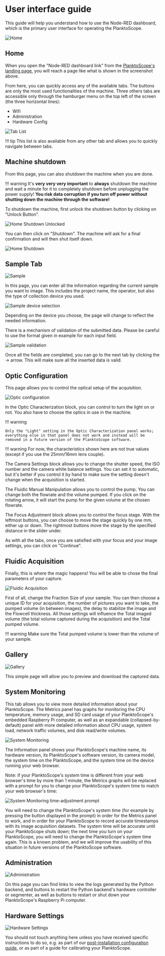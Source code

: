 # User interface guide

This guide will help you understand how to use the Node-RED dashboard, which is the primary user interface for operating the PlanktoScope.

![Home](../images/ui_guide/home.webp)

## Home

When you open the "Node-RED dashboard link" from the [PlanktoScope's landing page](index.md#access-your-planktoscopes-software), you will reach a page like what is shown in the screenshot above.

From here, you can quickly access any of the available tabs. The buttons are only the most used functionalities of the machine. Three others tabs are accessible only through the hamburger menu on the top left of the screen (the three horizontal lines):

- Wifi
- Administration
- Hardware Config

![Tab List](../images/ui_guide/tab_list.webp)

!!! tip
This list is also available from any other tab and allows you to quickly navigate between tabs.

## Machine shutdown

From this page, you can also shutdown the machine when you are done.

!!! warning
It's **very very very important** to **always** shutdown the machine and wait a minute for it to completely shutdown before unplugging the power supply!
**You risk data corruption if you turn off power without shutting down the machine through the software!**

To shutdown the machine, first unlock the shutdown button by clicking on "Unlock Button".

![Home Shutdown Unlocked](../images/ui_guide/home_unlocked.webp)

You can then click on "Shutdown". The machine will ask for a final confirmation and will then shut itself down.

![Home Shutdown](../images/ui_guide/home_shutdown.webp)

## Sample Tab

![Sample](../images/ui_guide/sample_pass.webp)

In this page, you can enter all the information regarding the current sample you want to image. This includes the project name, the operator, but also the type of collection device you used.

![Sample device selection](../images/ui_guide/sample_selection.webp)

Depending on the device you choose, the page will change to reflect the needed information.

There is a mechanism of validation of the submitted data. Please be careful to use the format given in example for each input field.

![Sample validation](../images/ui_guide/sample_validation.webp)

Once all the fields are completed, you can go to the next tab by clicking the -> arrow. This will make sure all the inserted data is valid.

## Optic Configuration

This page allows you to control the optical setup of the acquisition.

![Optic configuration](../images/ui_guide/optic_configuration.webp)

In the Optic Characterization block, you can control to turn the light on or not. You also have to choose the optics in use in the machine.

!!! warning

    Only the "Light" setting in the Optic Characterization panel works; everything else in that panel does not work and instead will be removed in a future version of the PlanktoScope software.

!!! warning
For now, the characteristics shown here are not true values (except if you use the 25mm/16mm lens couple).

The Camera Settings block allows you to change the shutter speed, the ISO number and the camera white balance settings. You can set it to automatic, but it's better if you control it by hand to make sure the setting doesn't change when the acquisition is started.

The Fluidic Manual Manipulation allows you to control the pump. You can change both the flowrate and the volume pumped. If you click on the rotating arrow, it will start the pump for the given volume at the chosen flowrate.

The Focus Adjustment block allows you to control the focus stage. With the leftmost buttons, you can choose to move the stage quickly by one mm, either up or down. The rightmost buttons move the stage by the specified distance in the slider under.

As with all the tabs, once you are satisfied with your focus and your image settings, you can click on "Continue".

## Fluidic Acquisition

Finally, this is where the magic happens! You will be able to chose the final parameters of your capture.

![Fluidic Acquisition](../images/ui_guide/fluidic_acquisition.webp)

First of all, change the Fraction Size of your sample. You can then choose a unique ID for your acquisition, the number of pictures you want to take, the pumped volume (in between images), the delay to stabilize the image and the Flowcell thickness. All those settings will influence the Total imaged volume (the total volume captured during the acquisition) and the Total pumped volume.

!!! warning
Make sure the Total pumped volume is lower than the volume of your sample.

## Gallery

![Gallery](../images/ui_guide/gallery.png)

This simple page will allow you to preview and download the captured data.

## System Monitoring

This tab allows you to view more detailed information about your PlanktoScope. The Metrics panel has graphs for monitoring the CPU temperature, memory usage, and SD card usage of your PlanktoScope's embedded Raspberry Pi computer, as well as an expandable (collapsed-by-default) panel with more detailed information about CPU usage, system load, network traffic volumes, and disk read/write volumes.

![System Monitoring](../images/ui_guide/system-monitoring-dashboard.png)

The Information panel shows your PlanktoScope's machine name, its hardware version, its PlanktoScope's software version, its camera model, the system time on the PlanktoScope, and the system time on the device running your web browser.

Note: if your PlanktoScope's system time is different from your web browser's time by more than 1 minute, the Metrics graphs will be replaced with a prompt for you to change your PlanktoScope's system time to match your web browser's time:

![System Monitoring time-adjustment prompt](../images/ui_guide/system-monitoring-time-prompt.png)

You will need to change the PlanktoScope's system time (for example by pressing the button displayed in the prompt) in order for the Metrics panel to work, and in order for your PlanktoScope to record accurate timestamps with its image acquisition datasets. The system time will be accurate until your PlanktoScope shuts down; the next time you turn on your PlanktoScope, you will need to change the PlanktoScope's system time again. This is a known problem, and we will improve the usability of this situation in future versions of the PlanktoScope software.

## Administration

![Administration](../images/ui_guide/administration.png)

On this page you can find links to view the logs generated by the Python backend, and buttons to restart the Python backend's hardware controller or segmenter, as well as buttons to restart or shut down your PlanktoScope's Raspberry Pi computer.

## Hardware Settings

![Hardware Settings](../images/ui_guide/hardware_settings.png)

You should not touch anything here unless you have received specific instructions to do so, e.g. as part of our [post-installation configuration guide](../setup/software/config.md), or as part of a guide for calibrating your PlanktoScope.
